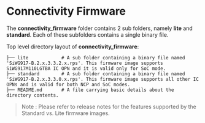 # Connectivity Firmware 

The **connectivity_firmware** folder contains 2 sub folders, namely **lite** and **standard**. Each of these subfolders contains a single binary file. 

Top level directory layout of **connectivity_firmware**:

    ├── lite            # A sub folder containing a binary file named 'SiWG917-B.2.x.3.3.2.x.rps'. This firmware image supports SiWG917M110LGTBA IC OPN and it is valid only for SoC mode. 
    ├── standard        # A sub folder containing a binary file named 'SiWG917-B.2.x.3.3.0.x.rps'. This firmware image supports all other IC OPNs and is valid for both NCP and SoC modes.
    ├── README.md       # A file carrying basic details about the directory contents.
       
> Note : 
> Please refer to release notes for the features supported by the Standard vs. Lite firmware images.
 
